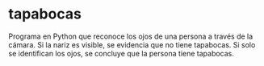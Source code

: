 # tapabocas
Programa en Python que reconoce los ojos de una persona a través de la cámara.
Si la nariz es visible, se evidencia que no tiene tapabocas.
Si solo se identifican los ojos, se concluye que la persona tiene tapabocas.
